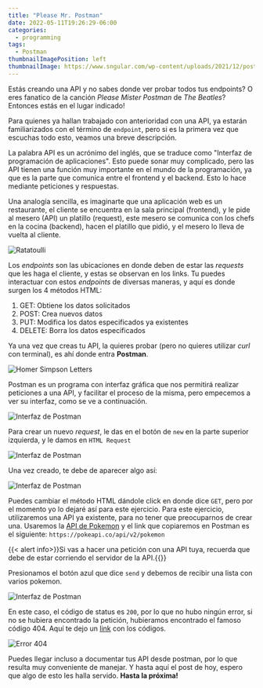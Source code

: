```yaml
---
title: "Please Mr. Postman"
date: 2022-05-11T19:26:29-06:00
categories:
  - programming
tags:
  - Postman
thumbnailImagePosition: left
thumbnailImage: https://www.sngular.com/wp-content/uploads/2021/12/postman-logo-vert-2018.jpg
---
```


Estás creando una API y no sabes donde ver probar todos tus endpoints? O eres fanatico de la canción 
*Please Mister Postman* de *The Beatles*? Entonces estás en el lugar indicado!

<!--more-->

Para quienes ya hallan trabajado con anterioridad con una API, ya estarán familiarizados con el término de `endpoint`, pero 
si es la primera vez que escuchas todo esto, veamos una breve descripción.

La palabra API es un acrónimo del inglés, que se traduce como "Interfaz de programación de aplicaciones". Esto puede sonar muy complicado, 
pero las API tienen una función muy importante en el mundo de la programación, ya que es la parte que comunica entre el frontend y el backend.
Esto lo hace mediante peticiones y respuestas. 

Una analogía sencilla, es imaginarte que una aplicación web es un restaurante, el cliente se encuentra en la sala principal (frontend), y le pide
al mesero (API) un platillo (request), este mesero se comunica con los chefs en la cocina (backend), hacen el platillo que pidió, y el mesero lo 
lleva de vuelta al cliente. 

![Ratatoulli](https://i.gifer.com/J8lc.gif)

Los *endpoints* son las ubicaciones en donde deben de estar las *requests* que les haga el cliente, y estas se observan en los links. 
Tu puedes interactuar con estos *endpoints* de diversas maneras, y aquí es donde surgen los 4 métodos HTML:

1. GET: Obtiene los datos solicitados
2. POST: Crea nuevos datos
3. PUT: Modifica los datos especificados ya existentes
4. DELETE: Borra los datos especificados

Ya una vez que creas tu API, la quieres probar (pero no quieres utilizar *curl* con terminal), es ahí donde entra **Postman**.

![Homer Simpson Letters](https://pa1.narvii.com/6912/d4cfd5996bb99dbe274e1e3a2c1bbf4b5575fcacr1-480-368_hq.gif)

Postman es un programa con interfaz gráfica que nos permitirá realizar peticiones a una API, y facilitar el proceso de la misma, pero 
empecemos a ver su interfaz, como se ve a continuación.

![Interfaz de Postman](/images/6-mr-postman/Captura.JPG)

Para crear un nuevo *request*, le das en el botón de `new` en la parte superior izquierda, y le damos en `HTML Request`

![Interfaz de Postman](/images/6-mr-postman/Captura2.JPG)

Una vez creado, te debe de aparecer algo así:

![Interfaz de Postman](/images/6-mr-postman/Captura3.JPG)

Puedes cambiar el método HTML dándole click en donde dice `GET`, pero por el momento yo lo dejaré así para este ejercicio. 
Para este ejercicio, utilizaremos una API ya existente, para no tener que preocuparnos de crear una. Usaremos la 
[API de Pokemon](https://pokeapi.co/) y el link que copiaremos en Postman es el siguiente: `https://pokeapi.co/api/v2/pokemon`

{{< alert info>}}Si vas a hacer una petición con una API tuya, recuerda que debe de estar corriendo el servidor de la API.{{</alert>}}

Presionamos el botón azul que dice `send` y debemos de recibir una lista con varios pokemon.

![Interfaz de Postman](/images/6-mr-postman/Captura4.JPG)

En este caso, el código de status es `200`, por lo que no hubo ningún error, si no se hubiera encontrado la petición, hubieramos 
encontrado el famoso código 404. Aquí te dejo un [link](https://developer.mozilla.org/es/docs/Web/HTTP/Status) con los códigos. 


![Error 404](https://i0.wp.com/learn.onemonth.com/wp-content/uploads/2017/08/1-10.png?fit=845%2C503&ssl=1)

Puedes llegar incluso a documentar tus API desde postman, por lo que resulta muy conveniente de manejar. Y hasta aquí el post 
de hoy, espero que algo de esto les halla servido. **Hasta la próxima!**





